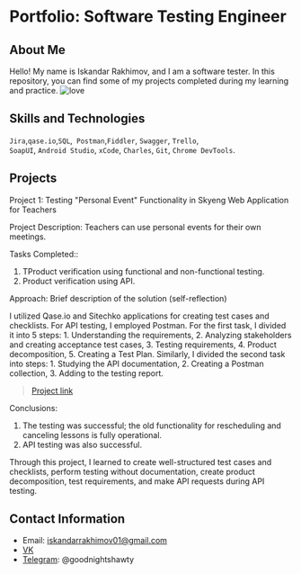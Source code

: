 # Portfolio: Software Testing Engineer

## About Me

Hello! My name is Iskandar Rakhimov, and I am a software tester.
In this repository, you can find some of my projects completed during my learning and practice.
![love](https://static1.cbrimages.com/wordpress/wp-content/uploads/2020/04/Netero-Featured.jpg?q=50&fit=contain&w=1140&h=&dpr=1.5)
<br>

## Skills and Technologies
``Jira``,``qase.io``,``SQL``,`` Postman``,``Fiddler``, ``Swagger``, ``Trello``, <br>
``SoapUI``, ``Android Studio``, ``xCode``, ``Charles``, ``Git``, ``Chrome DevTools``.




## Projects

<p> Project 1: Testing "Personal Event" Functionality in Skyeng Web Application for Teachers</p>
Project Description: Teachers can use personal events for their own meetings.
<p>Tasks Completed::<p>
<ol>
  <li>TProduct verification using functional and non-functional testing.</li>
  <li>Product verification using API.</li>
</ol>

<p>Approach: Brief description of the solution (self-reflection)<p>

I utilized Qase.io and Sitechko applications for creating test cases and checklists. For API testing, I employed Postman. For the first task, I divided it into 5 steps: 1. Understanding the requirements, 2. Analyzing stakeholders and creating acceptance test cases, 3. Testing requirements, 4. Product decomposition, 5. Creating a Test Plan. Similarly, I divided the second task into steps: 1. Studying the API documentation, 2. Creating a Postman collection, 3. Adding to the testing report.

> <a href="https://start.skyeng.ru">Project link</a>

 <p>Conclusions:<p>
<ol>
  <li>The testing was successful; the old functionality for rescheduling and canceling lessons is fully operational.</li>
  <li>API testing was also successful.</li>
</ol>

Through this project, I learned to create well-structured test cases and checklists, perform testing without documentation, create product decomposition, test requirements, and make API requests during API testing.
<br> 

## Contact Information
- Email: iskandarrakhimov01@gmail.com
- [VK](https://vk.com/idiskanduar)
- [Telegram](https://web.telegram.org/k/): @goodnightshawty

